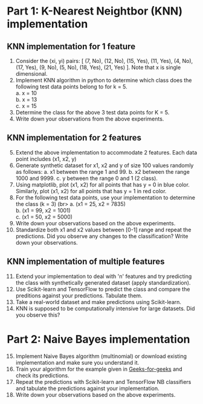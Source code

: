 # Part 1: K-Nearest Neightbor (KNN) implementation

## KNN implementation for 1 feature
1. Consider the (xi, yi) pairs: [ (7, No), (12, No), (15, Yes), (11, Yes), (4, No), (17, Yes), (9, No), (5, No), (18, Yes), (21, Yes) ]. Note that x is single dimensional.
2. Implement KNN algorithm in python to determine which class does the following test data points belong to for k = 5.<br>
   a. x = 10 <br>
   b. x = 13 <br>
   c. x = 15
3. Determine the class for the above 3 test data points for K = 5.
4. Write down your observations from the above experiments.

## KNN implementation for 2 features
5. Extend the above implementation to accommodate 2 features. Each data point includes (x1, x2, y)
6. Generate synthetic dataset for x1, x2 and y of size 100 values randomly as follows:
   a. x1 between the range 1 and 99.
   b. x2 between the range 1000 and 9999.
   c. y between the range 0 and 1 (2 class).
7. Using matplotlib, plot (x1, x2) for all points that has y = 0 in blue color. Similarly, plot (x1, x2) for all points that has y = 1 in red color.
8. For the following test data points, use your implementation to determine the class (k = 3) (br>
   a. (x1 = 25, x2 = 7835)<br>
   b. (x1 = 99, x2 = 1001)<br>
   c. (x1 = 50, x2 = 5000)<br>
9. Write down your observations based on the above experiments.
10. Standardize both x1 and x2 values between [0-1] range and repeat the predictions. Did you observe any changes to the classification? Write down your observations.

## KNN implementation of multiple features
11. Extend your implementation to deal with 'n' features and try predicting the class with synthetically generated dataset (apply standardization).
12. Use Scikit-learn and TensorFlow to predict the class and compare the preditions against your predictions. Tabulate them.
13. Take a real-world dataset and make predictions using Scikit-learn.
14. KNN is supposed to be computationally intensive for large datasets. Did  you observe this?

# Part 2: Naive Bayes implementation
15. Implement Naive Bayes algorithm (multinomial) or download existing implementation and make sure you understand it.
16. Train your algorithm for the example given in [Geeks-for-geeks](https://www.geeksforgeeks.org/machine-learning/naive-bayes-classifiers/) and check its predictions.
17. Repeat the predictions with Scikit-learn and TensorFlow NB classifiers and tabulate the predictions against your implementation.
18. Write down your observations based on the above experiments.
